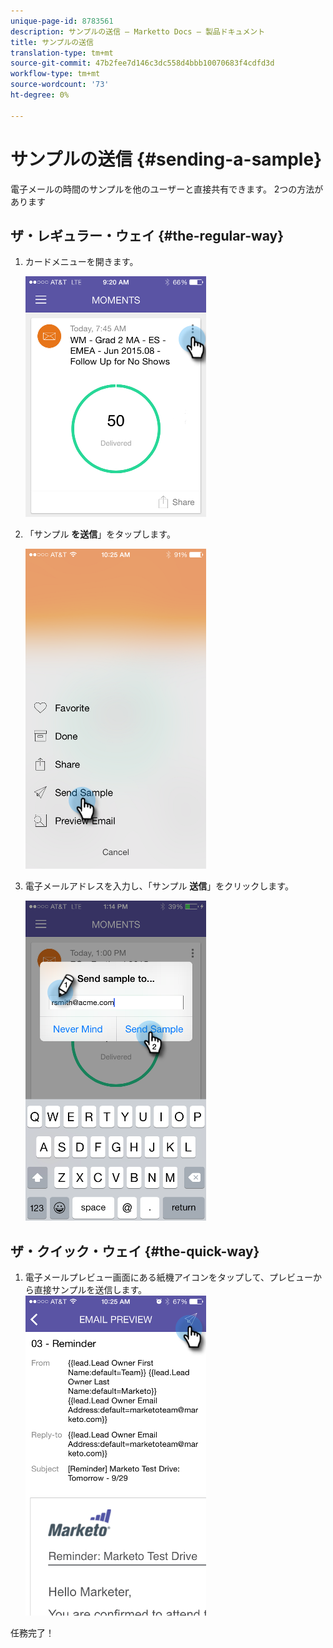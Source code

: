 ```yaml
---
unique-page-id: 8783561
description: サンプルの送信 — Marketto Docs — 製品ドキュメント
title: サンプルの送信
translation-type: tm+mt
source-git-commit: 47b2fee7d146c3dc558d4bbb10070683f4cdfd3d
workflow-type: tm+mt
source-wordcount: '73'
ht-degree: 0%

---
```



# サンプルの送信 {#sending-a-sample}

電子メールの時間のサンプルを他のユーザーと直接共有できます。 2つの方法があります

## ザ・レギュラー・ウェイ {#the-regular-way}

1. カードメニューを開きます。

   ![](assets/image2015-7-14-16-3a44-3a7.png)

1. 「サンプル **を送信**」をタップします。

   ![](assets/image2015-7-14-16-3a40-3a54.png)

1. 電子メールアドレスを入力し、「サンプル **送信**」をクリックします。

   ![](assets/image2015-7-14-17-3a2-3a32.png)

## ザ・クイック・ウェイ {#the-quick-way}

1. 電子メールプレビュー画面にある紙機アイコンをタップして、プレビューから直接サンプルを送信します。\
   ![](assets/image2015-9-25-10-3a28-3a47.png)

任務完了！
